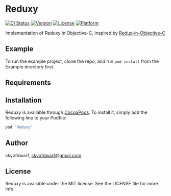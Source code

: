 # Reduxy

[![CI Status](http://img.shields.io/travis/skyofdwarf/Reduxy.svg?style=flat)](https://travis-ci.org/skyofdwarf/Reduxy)
[![Version](https://img.shields.io/cocoapods/v/Reduxy.svg?style=flat)](http://cocoapods.org/pods/Reduxy)
[![License](https://img.shields.io/cocoapods/l/Reduxy.svg?style=flat)](http://cocoapods.org/pods/Reduxy)
[![Platform](https://img.shields.io/cocoapods/p/Reduxy.svg?style=flat)](http://cocoapods.org/pods/Reduxy)

Implementation of Reduxy in Objective-C, inspired by [Redux-in-Objective-C](https://github.com/zhooleen/Redux-in-Objective-C)

## Example

To run the example project, clone the repo, and run `pod install` from the Example directory first.

## Requirements

## Installation

Reduxy is available through [CocoaPods](http://cocoapods.org). To install
it, simply add the following line to your Podfile:

```ruby
pod "Reduxy"
```

## Author

skyofdwarf, skyofdwarf@gmail.com

## License

Reduxy is available under the MIT license. See the LICENSE file for more info.
